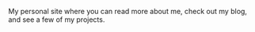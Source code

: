 My personal site where you can read more about me, check out my blog, and see a few of my projects.
